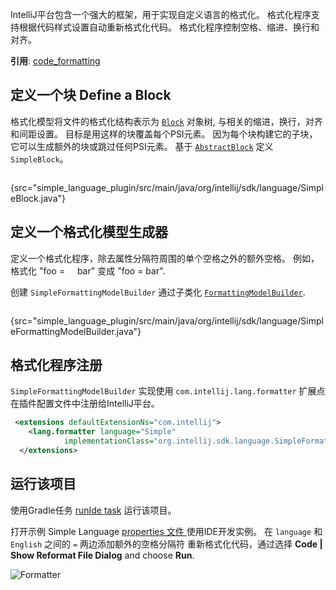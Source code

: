 [//]: # (title: 15. Formatter)

<!-- Copyright 2000-2021 JetBrains s.r.o. and other contributors. Use of this source code is governed by the Apache 2.0 license that can be found in the LICENSE file. -->

<include src="language_and_filetype.md" include-id="custom_language_tutorial_header"></include>

IntelliJ平台包含一个强大的框架，用于实现自定义语言的格式化。
格式化程序支持根据代码样式设置自动重新格式化代码。
格式化程序控制空格、缩进、换行和对齐。

**引用**: [code_formatting](code_formatting.md)

## 定义一个块 Define a Block
格式化模型将文件的格式化结构表示为 [`Block`](upsource:///platform/code-style-api/src/com/intellij/formatting/Block.java) 对象树, 与相关的缩进，换行，对齐和间距设置。
目标是用这样的块覆盖每个PSI元素。
因为每个块构建它的子块，它可以生成额外的块或跳过任何PSI元素。
基于 [`AbstractBlock`](upsource:///platform/code-style-impl/src/com/intellij/psi/formatter/common/AbstractBlock.java) 定义 `SimpleBlock`。

```java
```
{src="simple_language_plugin/src/main/java/org/intellij/sdk/language/SimpleBlock.java"}

## 定义一个格式化模型生成器
定义一个格式化程序，除去属性分隔符周围的单个空格之外的额外空格。
例如， 格式化 "foo  = &nbsp;&nbsp;&nbsp;&nbsp;bar" 变成 "foo = bar".

创建 `SimpleFormattingModelBuilder` 通过子类化 [`FormattingModelBuilder`](upsource:///platform/code-style-api/src/com/intellij/formatting/FormattingModelBuilder.java).

```java
```
{src="simple_language_plugin/src/main/java/org/intellij/sdk/language/SimpleFormattingModelBuilder.java"}

## 格式化程序注册
`SimpleFormattingModelBuilder` 实现使用 `com.intellij.lang.formatter` 扩展点在插件配置文件中注册给IntelliJ平台。
```xml
 <extensions defaultExtensionNs="com.intellij">
    <lang.formatter language="Simple"
            implementationClass="org.intellij.sdk.language.SimpleFormattingModelBuilder"/>
  </extensions>
```

## 运行该项目
使用Gradle任务 [runIde task](gradle_prerequisites.md#running-a-simple-gradle-based-intellij-platform-plugin) 运行该项目。

打开示例 Simple Language [properties 文件 ](lexer_and_parser_definition.md#run-the-project) 使用IDE开发实例。
在 `language` 和 `English` 之间的 `=` 两边添加额外的空格分隔符
重新格式化代码，通过选择 **Code \| Show Reformat File Dialog** and choose **Run**.

![Formatter](../../../images/tutorials/custom_language_support/img/formatter.png)
